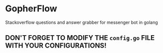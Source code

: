# GopherFlow
Stackoverflow questions and answer grabber for messenger bot in golang

## DON'T FORGET TO MODIFY THE `config.go` FILE WITH YOUR CONFIGURATIONS!



